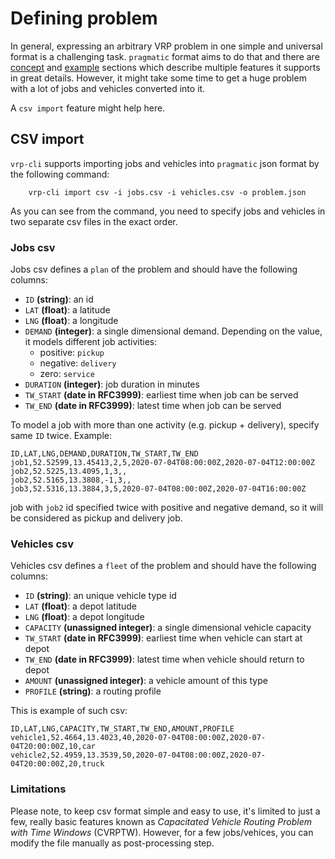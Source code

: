 # Defining problem

In general, expressing an arbitrary VRP problem in one simple and universal format is a challenging task. `pragmatic`
format aims to do that and there are [concept](../concepts/pragmatic/index.md) and [example](../examples/pragmatic/index.md)
sections which describe multiple features it supports in great details. However, it might take some time to get a huge
problem with a lot of jobs and vehicles converted into it.

A `csv import` feature might help here.


## CSV import

`vrp-cli` supports importing jobs and vehicles into `pragmatic` json format by the following command:

        vrp-cli import csv -i jobs.csv -i vehicles.csv -o problem.json

As you can see from the command, you need to specify jobs and vehicles in two separate csv files in the exact order.


### Jobs csv

Jobs csv defines a `plan` of the problem and should have the following columns:

* `ID` __(string)__: an id
* `LAT` __(float)__: a latitude
* `LNG` __(float)__: a longitude
* `DEMAND` __(integer)__: a single dimensional demand. Depending on the value, it models different job activities:
    * positive: `pickup`
    * negative: `delivery`
    * zero: `service`
* `DURATION` __(integer)__: job duration in minutes
* `TW_START` __(date in RFC3999)__: earliest time when job can be served
* `TW_END` __(date in RFC3999)__: latest time when job can be served

To model a job with more than one activity (e.g. pickup + delivery), specify same `ID` twice. Example:

```csv
ID,LAT,LNG,DEMAND,DURATION,TW_START,TW_END
job1,52.52599,13.45413,2,5,2020-07-04T08:00:00Z,2020-07-04T12:00:00Z
job2,52.5225,13.4095,1,3,,
job2,52.5165,13.3808,-1,3,,
job3,52.5316,13.3884,3,5,2020-07-04T08:00:00Z,2020-07-04T16:00:00Z
```

job with `job2` id specified twice with positive and negative demand, so it will be considered as pickup and delivery job.


### Vehicles csv

Vehicles csv defines a `fleet` of the problem and should have the following columns:

* `ID` __(string)__: an unique vehicle type id
* `LAT` __(float)__: a depot latitude
* `LNG` __(float)__: a depot longitude
* `CAPACITY` __(unassigned integer)__: a single dimensional vehicle capacity
* `TW_START` __(date in RFC3999)__: earliest time when vehicle can start at depot
* `TW_END` __(date in RFC3999)__: latest time when vehicle should return to depot
* `AMOUNT` __(unassigned integer)__: a vehicle amount of this type
* `PROFILE` __(string)__: a routing profile

This is example of such csv:

```csv
ID,LAT,LNG,CAPACITY,TW_START,TW_END,AMOUNT,PROFILE
vehicle1,52.4664,13.4023,40,2020-07-04T08:00:00Z,2020-07-04T20:00:00Z,10,car
vehicle2,52.4959,13.3539,50,2020-07-04T08:00:00Z,2020-07-04T20:00:00Z,20,truck
```


### Limitations

Please note, to keep csv format simple and easy to use, it's limited to just a few, really basic features known as
_Capacitated Vehicle Routing Problem with Time Windows_ (CVRPTW). However, for a few jobs/vehices, you can modify the
file manually as post-processing step.
